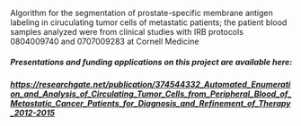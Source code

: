 Algorithm for the segmentation of prostate-specific membrane antigen labeling in ciruculating tumor cells of metastatic patients; the patient blood samples analyzed were from clinical studies with IRB protocols 0804009740 and 0707009283 at Cornell Medicine

##### Presentations and funding applications on this project are available here: 
##### https://researchgate.net/publication/374544332_Automated_Enumeration_and_Analysis_of_Circulating_Tumor_Cells_from_Peripheral_Blood_of_Metastatic_Cancer_Patients_for_Diagnosis_and_Refinement_of_Therapy_2012-2015
